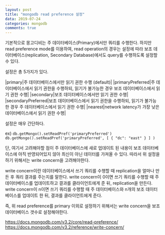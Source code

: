 ```yaml
---
layout: post
title: "mongodb read preference 설정"
data: 2019-07-24
categories: mongodb
comments: true
---
```


기본적으로 몽고디비는 주 데이터베이스(Primary)에서만 쿼리를 수행한다.
하지만 read preference mode를 이용하여, read operation의 경우는 설정에 따라 보조 데이터베이스(replication, Secondary Database)에서도 query를 수행하도록 설정할 수 있다.

설정은 총 5가지가 있다. 

|primary|주 데이터베이스에서만 읽기 권한 수행 (default)|
|primaryPreferred|주 데이터베이스에서 읽기 권한을 수행하되, 읽기가 불가능한 경우 보조 데이터베이스에서 읽기 권한 수행|
|secondary|보조 데이터베이스에서만 읽기 권한 수행|
|secondaryPreferred|보조 데이터베이스에서 읽기 권한을 수행하되, 읽기가 불가능한 경우 주 데이터베이스에서 읽기 권한 수행|
|nearest|network latency가 가장 낮은 데이터베이스에서 읽기 권한 수행|

설정은 매우 간단하다.

ex)
```db.getMongo().setReadPref('primaryPreferred')```
```db.getMongo().setReadPref('primaryPreferred', [ { "dc": "east" } ] )```

단, 여기서 고려해야할 점이 주 데이터베이스에 새로 업데이트 된 내용이 보조 데이터베이스에 아직 반영되어있지 않아 최신이 아닌 데이터를 가져올 수 있다. 따라서 위 설정을 하기 위해서는 write concern을 고려해야한다.

write concern이란 데이터베이스에서 쓰기 쿼리를 수행할 때 replication을 얼마나 만든 후 쿼리 결과를 주는지를 말한다.
write concern이 0이면 쓰기 쿼리를 수행할 때 주 데이터베이스를 업데이트하고 결과를 클라이언트에게 준 뒤, replication을 만든다.
write concern이 n이면 쓰기 쿼리를 수행할 때 주 데이터베이스와 n개의 보조 데이터베이스를 업데이트 한 뒤, 결과를 클라이언트에게 준다.
 
즉, 위 read preference를 primary 이외로 설정하기 위해서는 write concern을 보조 데이터베이스 갯수로 설정해야한다.


https://docs.mongodb.com/v3.2/core/read-preference/
https://docs.mongodb.com/v3.2/reference/write-concern/
